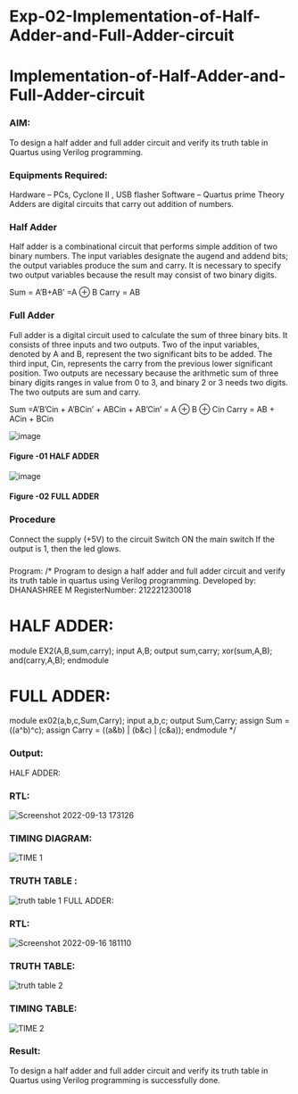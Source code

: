 # Exp-02-Implementation-of-Half-Adder-and-Full-Adder-circuit

# Implementation-of-Half-Adder-and-Full-Adder-circuit
### AIM:
To design a half adder and full adder circuit and verify its truth table in Quartus using Verilog programming.

### Equipments Required:
Hardware – PCs, Cyclone II , USB flasher
Software – Quartus prime
Theory
Adders are digital circuits that carry out addition of numbers.

### Half Adder
Half adder is a combinational circuit that performs simple addition of two binary numbers. The input variables designate the augend and addend bits; the output variables produce the sum and carry. It is necessary to specify two output variables because the result may consist of two binary digits.

Sum = A’B+AB’ =A ⊕ B Carry = AB

### Full Adder
Full adder is a digital circuit used to calculate the sum of three binary bits. It consists of three inputs and two outputs. Two of the input variables, denoted by A and B, represent the two significant bits to be added. The third input, Cin, represents the carry from the previous lower significant position. Two outputs are necessary because the arithmetic sum of three binary digits ranges in value from 0 to 3, and binary 2 or 3 needs two digits. The two outputs are sum and carry.

Sum =A’B’Cin + A’BCin’ + ABCin + AB’Cin’ = A ⊕ B ⊕ Cin Carry = AB + ACin + BCin

 ![image](https://user-images.githubusercontent.com/36288975/163552156-a13e5a56-c638-4110-97d9-8896907c8d25.png)

#### Figure -01 HALF ADDER 


![image](https://user-images.githubusercontent.com/36288975/163552057-b3547877-6d07-45b4-b7e0-bcfebfad9e1d.png)

#### Figure -02 FULL ADDER 

### Procedure

Connect the supply (+5V) to the circuit
Switch ON the main switch
If the output is 1, then the led glows.
### 
Program:
/*
Program to design a half adder and full adder circuit and verify its truth table in quartus using Verilog programming.
Developed by: DHANASHREE M
RegisterNumber:  212221230018
# HALF ADDER:
module EX2(A,B,sum,carry); 
input A,B; 
output sum,carry; 
xor(sum,A,B); 
and(carry,A,B); 
endmodule
# FULL ADDER:
module ex02(a,b,c,Sum,Carry); 
input a,b,c; 
output Sum,Carry; 
assign Sum = ((a^b)^c); 
assign Carry = ((a&b) | (b&c) | (c&a)); 
endmodule
*/
### Output:
HALF ADDER:
### RTL:
![Screenshot 2022-09-13 173126](https://user-images.githubusercontent.com/94165415/190642541-59477662-c2f6-4e87-8803-67f9ccb77492.png)
### TIMING DIAGRAM:
![TIME 1](https://user-images.githubusercontent.com/94165415/190645041-daa926be-b34e-40b7-88d5-8bbc1ef3d41c.png)
### TRUTH TABLE :
![truth table 1](https://user-images.githubusercontent.com/94165415/190644955-71669604-0b51-47e3-b5af-00e74a2267e3.png)
FULL ADDER:
### RTL:
![Screenshot 2022-09-16 181110](https://user-images.githubusercontent.com/94165415/190645163-8db49b97-2a14-4f7d-99a1-a5f5f711fa5e.png)
### TRUTH TABLE:
![truth table 2](https://user-images.githubusercontent.com/94165415/190645214-9f3332b6-d273-4267-98b3-c53d91546a6d.png)
### TIMING TABLE:
![TIME 2](https://user-images.githubusercontent.com/94165415/190645434-87defa9d-8f93-4a6b-8d9f-8d2a0204a225.png)

### Result:
To design a half adder and full adder circuit and verify its truth table in Quartus using Verilog programming is successfully done.
